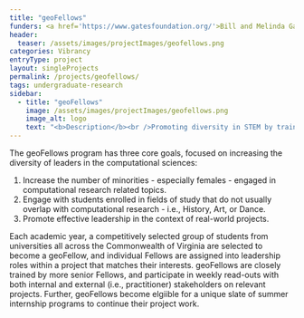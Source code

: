 ```yaml
---
title: "geoFellows"
funders: <a href='https://www.gatesfoundation.org/'>Bill and Melinda Gates Foundation</a><br /><a href='https://hria.org/tmf/jeffress/'>Jeffress Trust Awards Program in Interdisciplinary Research</a><br /><a href='https://www.dhs.gov/'>United States Department of Homeland Security</a><br /><a href='https://www.nsin.us'>Department of Defense National Security Innovation Network</a><br /><a href='https://cyberinitiative.org/'>Commonwealth Cyber Initiative</a><br /><a href='https://www.ifad.org/en/'>International Fund for Agricultural Development</a><br />
header:
  teaser: /assets/images/projectImages/geofellows.png
categories: Vibrancy
entryType: project
layout: singleProjects
permalink: /projects/geofellows/
tags: undergraduate-research
sidebar:
  - title: "geoFellows"
    image: /assets/images/projectImages/geofellows.png
    image_alt: logo
    text: "<b>Description</b><br />Promoting diversity in STEM by training the next generation of leaders.<br /><b>Timeline:</b><br />Fall 2017 to Present<br /><b>People:</b><br /><a href='/people/danrunfolafall2017.html'>Dan Runfola</a>, <a href='/people/rachelobermanfall2017.html'>Rachel Oberman</a>, <a href='/people/oliviahettingerfall2019.html'>Olivia Hettinger</a>"
---
```

The geoFellows program has three core goals, focused on increasing the diversity of leaders in the computational sciences:

1. Increase the number of minorities - especially females - engaged in computational research related topics.
2. Engage with students enrolled in fields of study that do not usually overlap with computational research - i.e., History, Art, or Dance.
3. Promote effective leadership in the context of real-world projects.

Each academic year, a competitively selected group of students from universities all across the Commonwealth of Virginia are selected to become a geoFellow, and individual Fellows are assigned into leadership roles within a project that matches their interests.  geoFellows are closely trained by more senior Fellows, and participate in weekly read-outs with both internal and external (i.e., practitioner) stakeholders on relevant projects.  Further, geoFellows become elgiible for a unique slate of summer internship programs to continue their project work.
